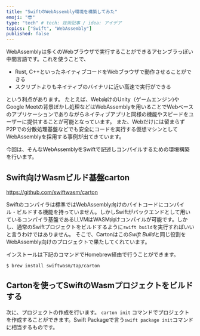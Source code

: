 ```yaml
---
title: "SwiftのWebAssembly環境を構築してみた"
emoji: "😎"
type: "tech" # tech: 技術記事 / idea: アイデア
topics: ["Swift", "WebAssembly"]
published: false
---
```


WebAssemblyは多くのWebブラウザで実行することができるアセンブラっぽい中間言語です。これを使うことで、

- Rust, C++といったネイティブコードをWebブラウザで動作させることができる
- スクリプトよりもネイティブのバイナリに近い高速で実行ができる

という利点があります。
たとえば、Web向けのUnity（ゲームエンジン)やGoogle Meetの背景ぼかし処理などはWebAssemblyを用いることでWebベースのアプリケーションでありながらネイティブアプリと同様の機能やスピードをユーザーに提供することが可能となっています。
また、Webだけには留まらずP2Pでの分散処理基盤などでも安全にコードを実行する仮想マシンとしてWebAssemblyを採用する事例が出てきています。

今回は、そんなWebAssemblyをSwiftで記述しコンパイルするための環境構築を行います。


## Swift向けWasmビルド基盤carton

https://github.com/swiftwasm/carton

Swiftのコンパイラは標準ではWebAssembly向けのバイトコードにコンパイル・ビルドする機能を持っていません。しかしSwiftがバックエンドとして用いているコンパイラ基盤であるLLVMはWASM向けコンパイルが可能です。しかし、通常のSwiftプロジェクトをビルドするように`swift build`を実行すればいいと言うわけではありません。
そこで、Cartonはこの*Swift Build*と同じ役割をWebAssembly向けのプロジェクトで果たしてくれています。

インストールは下記のコマンドでHomebrew経由で行うことができます。

```shell
$ brew install swiftwasm/tap/carton
```


## Cartonを使ってSwiftのWasmプロジェクトをビルドする

次に、プロジェクトの作成を行います。 `carton init` コマンドでプロジェクトを作成することができます。Swift Packageで言う`swift package init`コマンドに相当するものです。